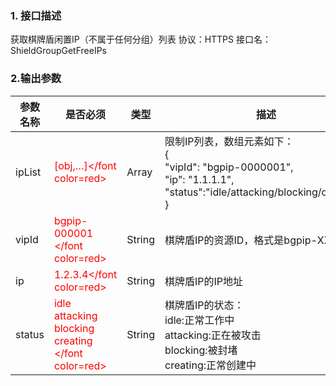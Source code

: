 ### 1. 接口描述
获取棋牌盾闲置IP（不属于任何分组）列表
协议：HTTPS 
接口名：ShieldGroupGetFreeIPs

### 2.输出参数
| 参数名称 | 是否必须 | 类型 | 描述 |
|---------|---------|---------|---------|
|ipList | <font color=red> [obj,…]</font color=red> | Array |限制IP列表，数组元素如下：<br>{<br>"vipId": "bgpip-0000001", <br>"ip": "1.1.1.1",<br>"status":"idle/attacking/blocking/creating",<br>} |
| vipId| <font color=red> bgpip-000001 </font color=red> | String |棋牌盾IP的资源ID，格式是bgpip-XXXXXXX |
| ip | <font color=red> 1.2.3.4</font color=red> | String |棋牌盾IP的IP地址 |
| status | <font color=red> idle<br>attacking<br>blocking<br>creating </font color=red> | String |棋牌盾IP的状态：<br>idle:正常工作中<br>attacking:正在被攻击<br>blocking:被封堵<br>creating:正常创建中 |